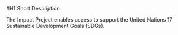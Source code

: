 #H1 Short Description 

The Impact Project enables access to support the United Nations 17 Sustainable Development Goals (SDGs). 

